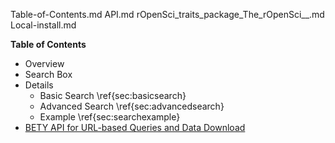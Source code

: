 Table-of-Contents.md
API.md
rOpenSci_traits_package_The_rOpenSci__.md
Local-install.md

**Table of Contents**

* Overview
 * Search Box
 * Details
      * Basic Search \ref{sec:basicsearch}
      * Advanced Search \ref{sec:advancedsearch}
      * Example \ref{sec:searchexample}
* [BETY API for URL-based Queries and Data Download](API.md)


  